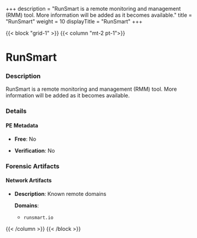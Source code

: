 +++
description = "RunSmart is a remote monitoring and management (RMM) tool. More information will be added as it becomes available."
title = "RunSmart"
weight = 10
displayTitle = "RunSmart"
+++


{{< block "grid-1" >}}
{{< column "mt-2 pt-1">}}

# RunSmart


### Description

RunSmart is a remote monitoring and management (RMM) tool. More information will be added as it becomes available.




### Details


#### PE Metadata


- **Free**: No

- **Verification**: No





### Forensic Artifacts




#### Network Artifacts

- **Description**: Known remote domains

  **Domains**:
    - `runsmart.io`








{{< /column >}}
{{< /block >}}
